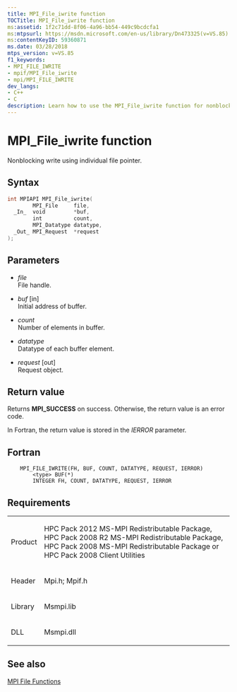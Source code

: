 ```yaml
---
title: MPI_File_iwrite function
TOCTitle: MPI_File_iwrite function
ms:assetid: 1f2c71dd-8f06-4a96-bb54-449c9bcdcfa1
ms:mtpsurl: https://msdn.microsoft.com/en-us/library/Dn473325(v=VS.85)
ms:contentKeyID: 59360871
ms.date: 03/28/2018
mtps_version: v=VS.85
f1_keywords:
- MPI_FILE_IWRITE
- mpif/MPI_File_iwrite
- mpi/MPI_FILE_IWRITE
dev_langs:
- C++
- C
description: Learn how to use the MPI_File_iwrite function for nonblocking write using individual file pointers on Microsoft's official site.
---
```


# MPI\_File\_iwrite function

Nonblocking write using individual file pointer.

## Syntax

``` c++
int MPIAPI MPI_File_iwrite(
        MPI_File     file,
  _In_  void         *buf,
        int          count,
        MPI_Datatype datatype,
  _Out_ MPI_Request  *request
);
```

## Parameters

  - *file*  
    File handle.

  - *buf* \[in\]  
    Initial address of buffer.

  - *count*  
    Number of elements in buffer.

  - *datatype*  
    Datatype of each buffer element.

  - *request* \[out\]  
    Request object.

## Return value

Returns **MPI\_SUCCESS** on success. Otherwise, the return value is an error code.

In Fortran, the return value is stored in the *IERROR* parameter.

## Fortran

``` FORTRAN
    MPI_FILE_IWRITE(FH, BUF, COUNT, DATATYPE, REQUEST, IERROR)
        <type> BUF(*)
        INTEGER FH, COUNT, DATATYPE, REQUEST, IERROR
```

## Requirements

<table>
<colgroup>
<col/>
<col/>
</colgroup>
<tbody>
<tr class="odd">
<td><p>Product</p></td>
<td><p>HPC Pack 2012 MS-MPI Redistributable Package, HPC Pack 2008 R2 MS-MPI Redistributable Package, HPC Pack 2008 MS-MPI Redistributable Package or HPC Pack 2008 Client Utilities</p></td>
</tr>
<tr class="even">
<td><p>Header</p></td>
<td>Mpi.h;
Mpif.h</td>
</tr>
<tr class="odd">
<td><p>Library</p></td>
<td>Msmpi.lib</td>
</tr>
<tr class="even">
<td><p>DLL</p></td>
<td>Msmpi.dll</td>
</tr>
</tbody>
</table>


## See also

[MPI File Functions](mpi-file-functions.md)

